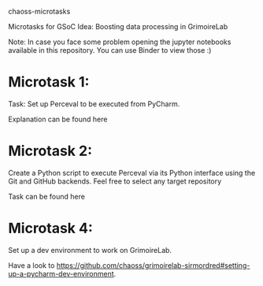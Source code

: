 chaoss-microtasks 

Microtasks for GSoC Idea: Boosting data processing in GrimoireLab

Note: In case you face some problem opening the jupyter notebooks available in this repository. You can use Binder to view those :)

# Microtask 1:

Task: Set up Perceval to be executed from PyCharm. 

Explanation can be found here

# Microtask 2:
Create a Python script to execute Perceval via its Python interface using the Git and GitHub backends. Feel free to select any target repository

Task can be found here

# Microtask 4:
Set up a dev environment to work on GrimoireLab. 

Have a look to https://github.com/chaoss/grimoirelab-sirmordred#setting-up-a-pycharm-dev-environment.


